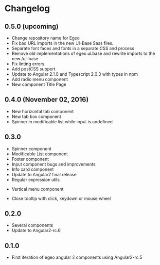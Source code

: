 # Changelog

## 0.5.0 (upcoming)

* Change repository name for Egeo
* Fix bad URL imports in the new UI-Base Sass files.
* Separate font faces and fonts in a separate CSS and process
* Remove old implementations of egeo.ui.base and rewrite imports to the new /ui-base
* Fix linting errors
* Add postCSS support
* Update to Angular 2.1.0 and Typescript 2.0.3 with types in npm
* Add radio menu component
* New component Title Page

## 0.4.0 (November 02, 2016)

* New horizontal tab component
* New tab box component
* Spinner in modificable list while input is undefined

## 0.3.0

* Spinner component
* Modificable List component
* Footer component
* Input component bugs and improvements
* Info card component
* Update to Angular2 final release
* Regular expression utils
+ Vertical menu component
* Close tooltip with click, keydown or mouse wheel

## 0.2.0

* Several components
* Update to Angular2-rc.6

## 0.1.0

* First iteration of egeo angular 2 components using Angular2-rc.5

